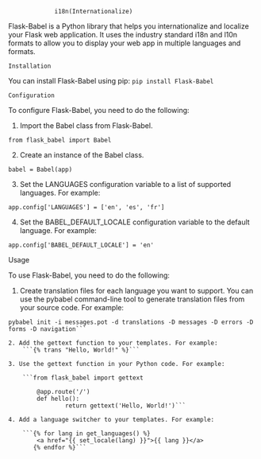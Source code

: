 				 i18n(Internationalize)

Flask-Babel is a Python library that helps you internationalize and localize your Flask web application.
It uses the industry standard i18n and l10n formats to allow you to display your web app in multiple languages and formats.

	Installation

You can install Flask-Babel using pip:
```pip install Flask-Babel```

	Configuration

To configure Flask-Babel, you need to do the following:

1. Import the Babel class from Flask-Babel.

```from flask_babel import Babel```

2. Create an instance of the Babel class.

```babel = Babel(app)```

3. Set the LANGUAGES configuration variable to a list of supported languages. For example:

```app.config['LANGUAGES'] = ['en', 'es', 'fr']```

4. Set the BABEL_DEFAULT_LOCALE configuration variable to the default language. For example:

```app.config['BABEL_DEFAULT_LOCALE'] = 'en'```

Usage

To use Flask-Babel, you need to do the following:

1. Create translation files for each language you want to support.
You can use the pybabel command-line tool to generate translation files from your source code. For example:

```pybabel extract -F babel.cfg -o messages.pot .
pybabel init -i messages.pot -d translations -D messages -D errors -D forms -D navigation```

2. Add the gettext function to your templates. For example:
	```{% trans "Hello, World!" %}```

3. Use the gettext function in your Python code. For example:

	```from flask_babel import gettext

		@app.route('/')
		def hello():
    			return gettext('Hello, World!')```

4. Add a language switcher to your templates. For example:
	
	```{% for lang in get_languages() %}
  		<a href="{{ set_locale(lang) }}">{{ lang }}</a>
	   {% endfor %}```



